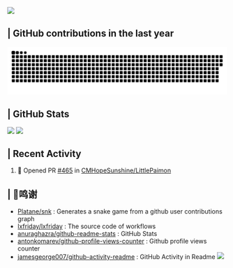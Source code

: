 ![](https://komarev.com/ghpvc/?username=linmew&style=flat-square)
## | GitHub contributions in the last year
<picture>
  <source media="(prefers-color-scheme: dark)" srcset="https://raw.githubusercontent.com/linmew/linmew/output/github-contribution-grid-snake-dark.svg">
  <source media="(prefers-color-scheme: light)" srcset="https://raw.githubusercontent.com/linmew/linmew/output/github-contribution-grid-snake.svg">
  <img alt="github contribution grid snake animation" src="https://raw.githubusercontent.com/linmew/linmew/output/github-contribution-grid-snake.svg">
</picture>

## | GitHub Stats
<p>
<a href="https://github.com/linmew"><img src="https://github-readme-stats.vercel.app/api?username=linmew&show_icons=true&count_private=true&theme=merko" height="200"><a>
<a href="https://github.com/linmew"><img src="https://github-readme-stats.vercel.app/api/top-langs/?username=linmew&layout=compact" height="200"><a>
</p>

## | Recent Activity
<!--START_SECTION:activity-->
1. 💪 Opened PR [#465](https://github.com/CMHopeSunshine/LittlePaimon/pull/465) in [CMHopeSunshine/LittlePaimon](https://github.com/CMHopeSunshine/LittlePaimon)
<!--END_SECTION:activity-->

## | 💸鸣谢
* [Platane/snk](https://github.com/Platane/snk) : Generates a snake game from a github user contributions graph
* [lxfriday/lxfriday](https://github.com/lxfriday/lxfriday) : The source code of workflows
* [anuraghazra/github-readme-stats](https://github.com/anuraghazra/github-readme-stats/blob/master/docs/readme_cn.md) : GitHub Stats
* [antonkomarev/github-profile-views-counter](https://github.com/antonkomarev/github-profile-views-counter) : Github profile views counter
* [jamesgeorge007/github-activity-readme](https://github.com/jamesgeorge007/github-activity-readme) : GitHub Activity in Readme
![](https://hit.yhype.me/github/profile?user_id=43131361)
